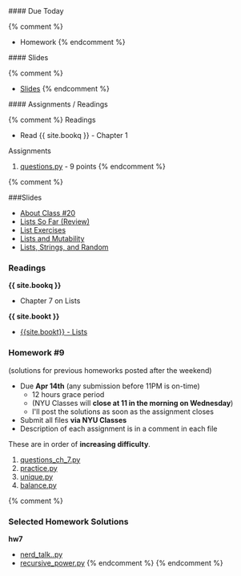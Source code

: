 <article class="due" markdown="block">
#### Due Today

{% comment %}
* Homework
{% endcomment %}

</article>

<article class="slides" markdown="block">
#### Slides

{% comment %}
* [Slides](classes/01/intro.html)
{% endcomment %}

</article>

<article class="assignments" markdown="block">
#### Assignments / Readings		

{% comment %}
Readings

* Read {{ site.bookq }} - Chapter 1

Assignments 

1. [questions.py](homework/hw01/questions.py) - 9 points
{% endcomment %}
</article>
{% comment %}
<a name="class20"></a>

###Slides
* [About Class #20](classes/20/meta.html)
* [Lists So Far (Review)](classes/20/lists_review.html)
* [List Exercises](classes/20/list_exercises.html)
* [Lists and Mutability](classes/20/mutability.html)
* [Lists, Strings, and Random](classes/20/lists_strings_random.html)



### Readings

__{{ site.bookq }}__

* Chapter 7 on Lists

__{{ site.bookt }}__

* [{{site.bookt}} - Lists](http://openbookproject.net/thinkcs/python/english3e/lists.html) 

<a name="homework9"></a>

### Homework #9 

(solutions for previous homeworks posted after the weekend)

* Due __Apr 14th__ (any submission before 11PM is on-time)
	* 12 hours grace period 
	* (NYU Classes will __close at 11 in the morning on Wednesday__) 
	* I'll post the solutions as soon as the assignment closes
* Submit all files __via NYU Classes__
* Description of each assignment is in a comment in each file

These are in order of __increasing difficulty__.

1. [questions_ch_7.py](homework/hw09/questions_ch_7.py)
2. [practice.py](homework/hw09/practice.py)
3. [unique.py](homework/hw09/unique.py)
4. [balance.py](homework/hw09/balance.py)

{% comment %}
### Selected Homework Solutions

__hw7__

* [nerd_talk..py](resources/code/hw7/nerd_talk.py)
* [recursive_power.py](resources/code/hw7/recursive_power.py)
{% endcomment %}
{% endcomment %}
